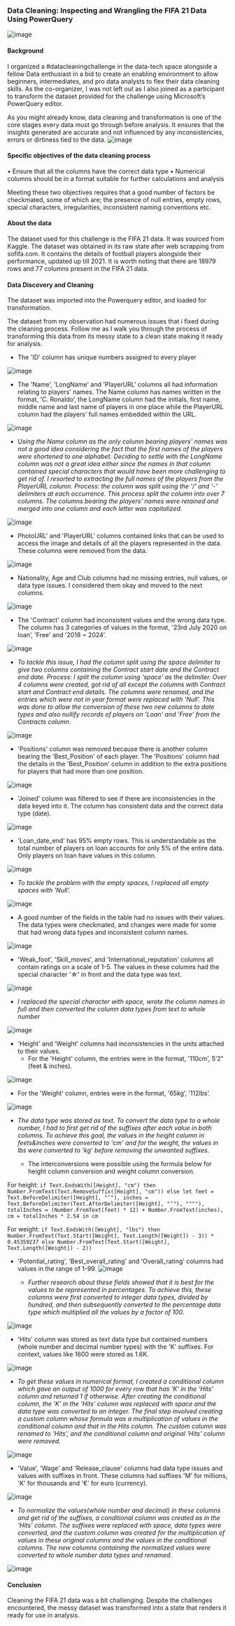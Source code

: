 ### Data Cleaning: Inspecting and Wrangling the FIFA 21 Data Using PowerQuery
![image](https://github.com/Promise-Chinonso/Data-Cleaning-Using-Microsoft-s-PowerQuery-Editor/assets/104436236/c39c8b18-0ee7-4a95-a64b-f875fd2f9fb1)

#### Background 
I organized a #datacleaningchallenge in the data-tech space alongside a fellow Data enthusiast in a bid to create an enabling environment to allow beginners, intermediates, and pro data analysts to flex their data cleaning skills. As the co-organizer, I was not left out as I also joined as a participant to transform the dataset provided for the challenge using Microsoft’s PowerQuery editor.

As you might already know, data cleaning and transformation is one of the core stages every data must go through before analysis. It ensures that the insights generated are accurate and not influenced by any inconsistencies, errors or dirtiness tied to the data.
![image](https://github.com/Promise-Chinonso/Data-Cleaning-Using-Microsoft-s-PowerQuery-Editor/assets/104436236/5ab96c18-854d-46de-85a6-cb72ce68110f)

#### Specific objectives of the data cleaning process
• Ensure that all the columns have the correct data type
• Numerical columns should be in a format suitable for further calculations and analysis

Meeting these two objectives requires that a good number of factors be checkmated, some of which are; the presence of null entries, empty rows, special characters, irregularities, inconsistent naming conventions etc. 

#### About the data
The dataset used for this challenge is the FIFA 21 data. It was sourced from Kaggle. The dataset was obtained in its raw state after web scrapping from sofifa.com. It contains the details of football players alongside their performance, updated up till 2021. It is worth noting that there are 18979 rows and 77 columns present in the FIFA 21 data. 

#### Data Discovery and Cleaning
The dataset was imported into the Powerquery editor, and loaded for transformation.

The dataset from my observation had numerous issues that i fixed during the cleaning process. Follow me as I walk you through the process of transforming this data from its messy state to a clean state making it ready for analysis. 

- The 'ID' column has unique numbers assigned to every player
  
![image](https://github.com/Promise-Chinonso/Data-Cleaning-Using-Microsoft-s-PowerQuery-Editor/assets/104436236/985e26cf-3ad3-46aa-a65f-9297fc43cf2d)

- The 'Name’, 'LongName' and 'PlayerURL' columns all had information relating to players' names. The Name column has names written in the format, 'C. Ronaldo’, the LongName column had the initials, first name, middle name and last name of players in one place while the PlayerURL column had the players' full names embedded within the URL.
  
![image](https://github.com/Promise-Chinonso/Data-Cleaning-Using-Microsoft-s-PowerQuery-Editor/assets/104436236/d2365625-3781-467c-ae5d-6ef27f4e13ea)

- _Using the Name column as the only column bearing players' names was not a good idea considering the fact that the first names of the players were shortened to one alphabet. Deciding to settle with the LongName column was not a great idea either since the names in that column contained special characters that would have been more challenging to get rid of. I resorted to extracting the full names of the players from the PlayerURL column. 
Process: the column was split using the '/' and '-' delimiters at each occurrence. This process split the column into over 7 columns. The columns bearing the players' names were retained and merged into one column and each letter was capitalized._

![image](https://github.com/Promise-Chinonso/Data-Cleaning-Using-Microsoft-s-PowerQuery-Editor/assets/104436236/1c887666-fd93-4e79-a024-162939401e6f)

- PhotoURL' and 'PlayerURL' columns contained links that can be used to access the image and details of all the players represented in the data. These columns were removed from the data.

![image](https://github.com/Promise-Chinonso/Data-Cleaning-Using-Microsoft-s-PowerQuery-Editor/assets/104436236/4f52d4fa-6f9e-485a-9635-23dda260b118)

- Nationality, Age and Club columns had no missing entries, null values, or data type issues. I considered them okay and moved to the next columns.

![image](https://github.com/Promise-Chinonso/Data-Cleaning-Using-Microsoft-s-PowerQuery-Editor/assets/104436236/603c4663-da2e-4e49-8326-0af32cea91cf)

- The 'Contract' column had inconsistent values and the wrong data type. The column has 3 categories of values in the format, '23rd July 2020 on loan’, 'Free' and '2018 ~ 2024’.

![image](https://github.com/Promise-Chinonso/Data-Cleaning-Using-Microsoft-s-PowerQuery-Editor/assets/104436236/5a713e71-fd72-41a1-8edd-30d44cc4e6c1)

- _To tackle this issue, I had the column split using the space delimiter to give two columns containing the Contract start date and the Contract end date. 
Process: I split the column using 'space' as the delimiter. Over 4 columns were created, got rid of all except the columns with Contract start and Contract end details. The columns were renamed, and the entries which were not in year format were replaced with 'Null’. This was done to allow the conversion of these two new columns to date types and also nullify records of players on 'Loan' and 'Free' from the Contracts column._

![image](https://github.com/Promise-Chinonso/Data-Cleaning-Using-Microsoft-s-PowerQuery-Editor/assets/104436236/f8527bff-7db3-41ca-8e98-1dd0d182ce63)

- 'Positions' column was removed because there is another column bearing the 'Best_Position' of each player. The 'Positions' column had the details in the 'Best_Position' column in addition to the extra positions for players that had more than one position.

![image](https://github.com/Promise-Chinonso/Data-Cleaning-Using-Microsoft-s-PowerQuery-Editor/assets/104436236/a0d117ea-8a2a-4680-bff9-272f81ee142b)

- 'Joined' column was filtered to see if there are inconsistencies in the data keyed into it. The column has consistent data and the correct data type (date).
  
![image](https://github.com/Promise-Chinonso/Data-Cleaning-Using-Microsoft-s-PowerQuery-Editor/assets/104436236/1b2204fd-fdc0-4212-904a-f701b7dc48be)

- 'Loan_date_end' has 95% empty rows. This is understandable as the total number of players on loan accounts for only 5% of the entire data. Only players on loan have values in this column.
  
![image](https://github.com/Promise-Chinonso/Data-Cleaning-Using-Microsoft-s-PowerQuery-Editor/assets/104436236/b92c772f-38f7-4e98-9f1f-decd265b12a7)

- _To tackle the problem with the empty spaces, I replaced all empty spaces with 'Null’._

![image](https://github.com/Promise-Chinonso/Data-Cleaning-Using-Microsoft-s-PowerQuery-Editor/assets/104436236/17811b0b-f4d2-4fef-8276-e2e1cc560001)

- A good number of the fields in the table had no issues with their values. The data types were checkmated, and changes were made for some that had wrong data types and inconsistent column names.

![image](https://github.com/Promise-Chinonso/Data-Cleaning-Using-Microsoft-s-PowerQuery-Editor/assets/104436236/817c0d82-bcd9-4f41-83a1-ab639f000c7a)

- 'Weak_foot’, 'Skill_moves’, and 'International_reputation' columns all contain ratings on a scale of 1-5. The values in these columns had the special character '☆' in front and the data type was text.
  
![image](https://github.com/Promise-Chinonso/Data-Cleaning-Using-Microsoft-s-PowerQuery-Editor/assets/104436236/b43d6184-eca0-4e46-bf60-ccbab3c79745)

- _I replaced the special character with space, wrote the column names in full and then converted the column data types from text to whole number_

![image](https://github.com/Promise-Chinonso/Data-Cleaning-Using-Microsoft-s-PowerQuery-Editor/assets/104436236/c6859449-ba2e-4c44-93ba-2bc235204c21)

- 'Height' and 'Weight' columns had inconsistencies in the units attached to their values.
  - For the 'Height' column, the entries were in the format, '110cm’, 5’2" (feet & inches).

![image](https://github.com/Promise-Chinonso/Data-Cleaning-Using-Microsoft-s-PowerQuery-Editor/assets/104436236/13286822-1161-47f5-83c2-3aad80b61d0e)

  - For the 'Weight' column, entries were in the format, '65kg’, '112lbs’.

![image](https://github.com/Promise-Chinonso/Data-Cleaning-Using-Microsoft-s-PowerQuery-Editor/assets/104436236/b3ae922b-5281-4cef-8c1a-e3b11dcf9d9c)

- _The data type was stored as text. To convert the data type to a whole number, I had to first get rid of the suffixes after each value in both columns. To achieve this goal, the values in the height column in feets&inches were converted to 'cm' and for the weight, the values in lbs were converted to 'kg' before removing the unwanted suffixes._

  - The interconversions were possible using the formula below for height column conversion and weight column conversion.

For height:  `if Text.EndsWith([Height], "cm") then Number.FromText(Text.RemoveSuffix([Height], "cm")) else let feet = Text.BeforeDelimiter([Height], "’"), inches = Text.BeforeDelimiter(Text.AfterDelimiter([Height], "’"), """"), totalInches = (Number.FromText(feet) * 12) + Number.FromText(inches), cm = totalInches * 2.54 in cm`

For weight: `if Text.EndsWith([Weight], "lbs") then Number.FromText(Text.Start([Weight], Text.Length([Weight]) - 3)) * 0.45359237
else Number.FromText(Text.Start([Weight], Text.Length([Weight]) - 2))`

- 'Potential_rating’, 'Best_overall_rating' and 'Overall_rating' columns had values in the range of 1-99.
![image](https://github.com/Promise-Chinonso/Data-Cleaning-Using-Microsoft-s-PowerQuery-Editor/assets/104436236/ac525dc1-cce6-4d68-b67e-523c29e9f63d)

  - _Further research about these fields showed that it is best for the values to be represented in percentages. To achieve this, these columns were first converted to integer data types, divided by hundred, and then subsequently converted to the percentage data type which multiplied all the values by a factor of 100._
    
![image](https://github.com/Promise-Chinonso/Data-Cleaning-Using-Microsoft-s-PowerQuery-Editor/assets/104436236/8e8e42a2-d1ba-4924-81fb-0c8687b32ff1)

- 'Hits' column was stored as text data type but contained numbers (whole number and decimal number types) with the 'K' suffixes. For context, values like 1600 were stored as 1.6K.
  
![image](https://github.com/Promise-Chinonso/Data-Cleaning-Using-Microsoft-s-PowerQuery-Editor/assets/104436236/3923e650-f7a5-46b7-8521-61dd4f1db03e)

  - _To get these values in numerical format, I created a conditional column which gave an output of 1000 for every row that has 'K' in the 'Hits' column and returned 1 if otherwise. After creating the conditional column, the 'K' in the 'Hits' column was replaced with space and the data type was converted to an integer. The final step involved creating a custom column whose formula was a multiplication of values in the conditional column and that in the Hits column. The custom column was renamed to 'Hits’, and the conditional column and original 'Hits' column were removed._
    
![image](https://github.com/Promise-Chinonso/Data-Cleaning-Using-Microsoft-s-PowerQuery-Editor/assets/104436236/a605e522-df98-4a07-80dc-ff84e67f05b5)

- 'Value’, 'Wage' and 'Release_clause' columns had data type issues and values with suffixes in front. These columns had suffixes 'M' for millions, 'K' for thousands and '€' for euro (currency).
  
![image](https://github.com/Promise-Chinonso/Data-Cleaning-Using-Microsoft-s-PowerQuery-Editor/assets/104436236/89a1e69e-f0d3-4af7-bbe0-9309839312ed)

  - _To normalize the values(whole number and decimal) in these columns and get rid of the suffixes, a conditional column was created as in the 'Hits' column. The suffixes were replaced with space, data types were converted, and the custom column was created for the multiplication of values in these original columns and the values in the conditional columns. The new columns containing the normalized values were converted to whole number data types and renamed._

![image](https://github.com/Promise-Chinonso/Data-Cleaning-Using-Microsoft-s-PowerQuery-Editor/assets/104436236/148e14f9-dd39-4a61-a4f0-702e0cae9d66)

#### Conclusion
Cleaning the FIFA 21 data was a bit challenging. Despite the challenges encountered, the messy dataset was transformed into a state that renders it ready for use in analysis.




